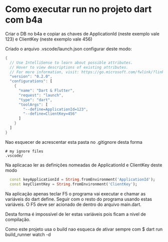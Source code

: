 # Como executar run no projeto dart com b4a
Criar o DB no b4a e copiar as chaves de ApplicationId (neste exemplo vale 123) e ClientKey (neste exemplo vale 456)

Criado o arquivo .vscode/launch.json configurar deste modo:
```dart
{
  // Use IntelliSense to learn about possible attributes.
  // Hover to view descriptions of existing attributes.
  // For more information, visit: https://go.microsoft.com/fwlink/?linkid=830387
  "version": "0.2.0",
  "configurations": [
    {
      "name": "Dart & Flutter",
      "request": "launch",
      "type": "dart",
      "toolArgs": [
        "--define=ApplicationId=123",
        "--define=ClientKey=456"
      ]
    }
  ]
}
```
Nao esquecer de acrescentar esta pasta no .gitignore desta forma
```
# my ignore files
.vscode/
```


Na aplicacao ler as definições nomeadas de ApplicationId e ClientKey deste modo
```dart
  const keyApplicationId = String.fromEnvironment('ApplicationId');
  const keyClientKey = String.fromEnvironment('ClientKey');
```

Na aplicação apenas teclar F5 o programa vai executar e chamar as variáveis do dart define. Seguir com o resto do programa usando estas variáveis. O F5 deve ser acionado de dentro do arquivo main.dart.

Desta forma é impossível de ler estas variáveis pois ficam a nivel de compilação.

Como este projeto usa o build nao esqueca de ativar sempre com
$ 
dart run build_runner watch -d